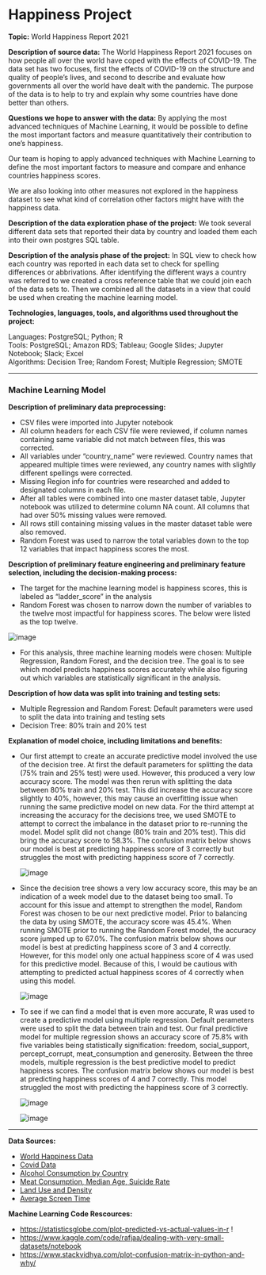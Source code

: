 # Happiness Project

**Topic:** World Happiness Report 2021

**Description of source data:**
The World Happiness Report 2021 focuses on how people all over the world have coped with the effects of COVID-19.  The data set has two focuses, first the effects of COVID-19 on the structure and quality of people’s lives, and second to describe and evaluate how governments all over the world have dealt with the pandemic. The purpose of the data is to help to try and explain why some countries have done better than others.


**Questions we hope to answer with the data:**
By applying the most advanced techniques of Machine Learning, it would be possible to define the most important factors and measure quantitatively their contribution to one’s happiness.

Our team is hoping to apply advanced techniques with Machine Learning to define the most important factors to measure and compare and enhance countries happiness scores.

We are also looking into other measures not explored in the happiness dataset to see what kind of correlation other factors might have with the happiness data.

**Description of the data exploration phase of the project:**
We took several different data sets that reported their data by country and loaded them each into their own postgres SQL table. 

**Description of the analysis phase of the project:**
In SQL view to check how each country was reported in each data set to check for spelling differences or abbrivations. After identifying the different ways a country was referred to we created a cross reference table that we could join each of the data sets to. Then we combined all the datasets in a view that could be used when creating the machine learning model.

**Technologies, languages, tools, and algorithms used throughout the project:**

Languages: PostgreSQL; Python; R  
Tools: PostgreSQL; Amazon RDS; Tableau; Google Slides; Jupyter Notebook; Slack; Excel  
Algorithms: Decision Tree; Random Forest; Multiple Regression; SMOTE  


---------------------------------------------------------------------------

### Machine Learning Model


**Description of preliminary data preprocessing:**
 * CSV files were imported into Jupyter notebook
 * All column headers for each CSV file were reviewed, if column names containing same variable did not match between files, this was corrected.
 * All variables under “country_name” were reviewed. Country names that appeared multiple times were reviewed, any country names with slightly different spellings  	were corrected. 
 * Missing Region info for countries were researched and added to designated columns in each file. 
 * After all tables were combined into one master dataset table, Jupyter notebook was utilized to determine column NA count. All columns that had over 50% missing      values were removed.
 * All rows still containing missing values in the master dataset table were also removed.
 * Random Forest was used to narrow the total variables down to the top 12 variables that impact happiness scores the most. 

**Description of preliminary feature engineering and preliminary feature selection, including the decision-making process:**
 * The target for the machine learning model is happiness scores, this is labeled as “ladder_score” in the analysis
 * Random Forest was chosen to narrow down the number of variables to the twelve most impactful for happiness scores. The below were listed as the top twelve.
  

![image](https://user-images.githubusercontent.com/96347024/171903399-9c1822d3-9c99-4818-ae7c-0034006cd367.png)


 * For this analysis, three machine learning models were chosen: Multiple Regression, Random Forest, and the decision tree. The goal is to see which model predicts happiness scores accurately while also figuring out which variables are statistically significant in the analysis. 


**Description of how data was split into training and testing sets:**
 * Multiple Regression and Random Forest: Default parameters were used to split the data into training and testing sets
 * Decision Tree: 80% train and 20% test
 
**Explanation of model choice, including limitations and benefits:**

* Our first attempt to create an accurate predictive model involved the use of the decision tree. At first the default parameters for splitting the data (75% train and 25% test) were used. However, this produced a very low accuracy score. The model was then rerun with splitting the data between 80% train and 20% test. This did increase the accuracy score slightly to 40%, however, this may cause an overfitting issue when running the same predictive model on new data.  For the third attempt at increasing the accuracy for the decisions tree, we used SMOTE to attempt to correct the imbalance in the dataset prior to re-running the model. Model split did not change (80% train and 20% test). This did bring the accuracy score to 58.3%. The confusion matrix below shows our model is  best at predicting happiness score of 3  correctly but struggles the most with predicting happiness score of 7 correctly.

	![image](https://user-images.githubusercontent.com/26393180/171965722-780aecab-1747-4113-9bf5-716a16b7f994.png)


* Since the decision tree shows a very low accuracy score, this may be an indication of a week model due to the dataset being too small. To account for this issue and attempt to strengthen the model, Random Forest was chosen to be our next predictive model. Prior to balancing the data by using SMOTE, the accuracy score was 45.4%. When running SMOTE prior to running the Random Forest model, the accuracy score jumped up to 67.0%. The confusion matrix below shows our model is best at predicting happiness score of 3 and 4 correctly. However, for this model only one actual happiness score of 4 was used for this predictive model. Because of this, I would be cautious with attempting to predicted actual happiness scores of 4 correctly when using this model. 

	![image](https://user-images.githubusercontent.com/26393180/171966433-34ddc790-49bd-4e46-90a3-6ab3d2dbed97.png)

* To see if we can find a model that is even more accurate, R was used to create a predictive model using multiple regression. Default perameters were used to split the data between train and test. Our final predictive model for multiple regression shows an accuracy score of 75.8% with five variables being statistically signification: freedom, social_support, percept_corrupt, meat_consumption and generosity. Between the three models, multiple regression is the best predictive model to predict happiness scores. The confusion matrix below shows our model is best at predicting happiness scores of 4 and 7 correctly. This model struggled the most with predicting the happiness score of 3 correctly. 

	![image](https://user-images.githubusercontent.com/26393180/172069204-1831ae81-a433-487b-8b2e-42d0f3b63f26.png)
	
	![image](https://user-images.githubusercontent.com/26393180/172069255-93341c0c-5bf5-46d3-b447-3e53885f602d.png)



	


---------------------------------------------------------------------------

**Data Sources:**
 - [World Happiness Data](https://www.kaggle.com/datasets/ajaypalsinghlo/world-happiness-report-2021)
 - [Covid Data](https://ourworldindata.org/covid-cases)
 - [Alcohol Consumption by Country](https://worldpopulationreview.com/country-rankings/alcohol-consumption-by-country)
 - [Meat Consumption, Median Age, Suicide Rate](https://www.kaggle.com/datasets/daniboy370/world-data-by-country-2020)
 - [Land Use and Density](https://data.world/jst5th/country-population-land-area-density)
 - [Average Screen Time](https://www.comparitech.com/tv-streaming/screen-time-statistics/)
 
**Machine Learning Code Rescources:**
 - https://statisticsglobe.com/plot-predicted-vs-actual-values-in-r !
 - https://www.kaggle.com/code/rafjaa/dealing-with-very-small-datasets/notebook
 - https://www.stackvidhya.com/plot-confusion-matrix-in-python-and-why/ 

